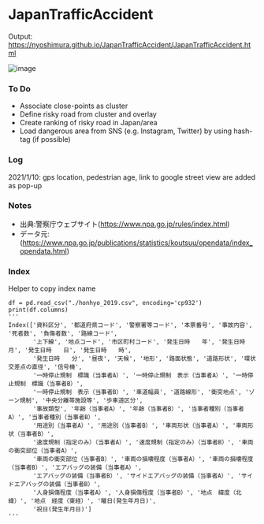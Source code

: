 # JapanTrafficAccident
Output: https://nyoshimura.github.io/JapanTrafficAccident/JapanTrafficAccident.html

![image](https://user-images.githubusercontent.com/10651438/104105694-400c2380-52f3-11eb-8e28-69f3d6293ca6.png)

### To Do
* Associate close-points as cluster
* Define risky road from cluster and overlay
* Create ranking of risky road in Japan/area
* Load dangerous area from SNS (e.g. Instagram, Twitter) by using hash-tag (if possible)

### Log
2021/1/10: gps location, pedestrian age, link to google street view are added as pop-up

### Notes
* 出典:警察庁ウェブサイト(https://www.npa.go.jp/rules/index.html)
* データ元: (https://www.npa.go.jp/publications/statistics/koutsuu/opendata/index_opendata.html)

### Index
Helper to copy index name
```
df = pd.read_csv("./honhyo_2019.csv", encoding='cp932')
print(df.columns)
'''
Index(['資料区分', '都道府県コード', '警察署等コード', '本票番号', '事故内容', '死者数', '負傷者数', '路線コード',
       '上下線', '地点コード', '市区町村コード', '発生日時　　年', '発生日時　　月', '発生日時　　日', '発生日時　　時',
       '発生日時　　分', '昼夜', '天候', '地形', '路面状態', '道路形状', '環状交差点の直径', '信号機',
       '一時停止規制　標識（当事者A）', '一時停止規制　表示（当事者A）', '一時停止規制　標識（当事者B）',
       '一時停止規制　表示（当事者B）', '車道幅員', '道路線形', '衝突地点', 'ゾーン規制', '中央分離帯施設等', '歩車道区分',
       '事故類型', '年齢（当事者A）', '年齢（当事者B）', '当事者種別（当事者A）', '当事者種別（当事者B）',
       '用途別（当事者A）', '用途別（当事者B）', '車両形状（当事者A）', '車両形状（当事者B）',
       '速度規制（指定のみ）（当事者A）', '速度規制（指定のみ）（当事者B）', '車両の衝突部位（当事者A）',
       '車両の衝突部位（当事者B）', '車両の損壊程度（当事者A）', '車両の損壊程度（当事者B）', 'エアバッグの装備（当事者A）',
       'エアバッグの装備（当事者B）', 'サイドエアバッグの装備（当事者A）', 'サイドエアバッグの装備（当事者B）',
       '人身損傷程度（当事者A）', '人身損傷程度（当事者B）', '地点　緯度（北緯）', '地点　経度（東経）', '曜日(発生年月日)',
       '祝日(発生年月日)']
'''
```
